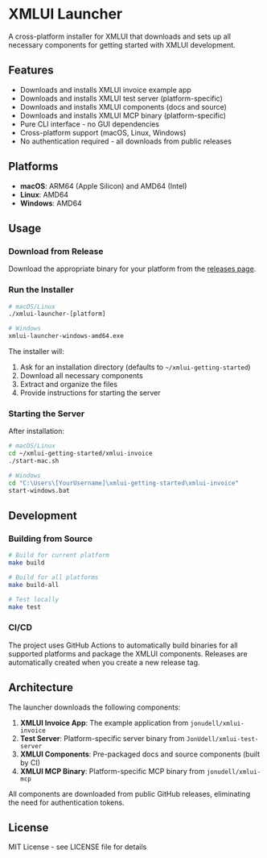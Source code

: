 # XMLUI Launcher

A cross-platform installer for XMLUI that downloads and sets up all necessary components for getting started with XMLUI development.

## Features

- Downloads and installs XMLUI invoice example app
- Downloads and installs XMLUI test server (platform-specific)
- Downloads and installs XMLUI components (docs and source)
- Downloads and installs XMLUI MCP binary (platform-specific)
- Pure CLI interface - no GUI dependencies
- Cross-platform support (macOS, Linux, Windows)
- No authentication required - all downloads from public releases

## Platforms

- **macOS**: ARM64 (Apple Silicon) and AMD64 (Intel)
- **Linux**: AMD64
- **Windows**: AMD64

## Usage

### Download from Release

Download the appropriate binary for your platform from the [releases page](https://github.com/jonudell/xmlui-launcher/releases).

### Run the Installer

```bash
# macOS/Linux
./xmlui-launcher-[platform]

# Windows
xmlui-launcher-windows-amd64.exe
```

The installer will:
1. Ask for an installation directory (defaults to `~/xmlui-getting-started`)
2. Download all necessary components
3. Extract and organize the files
4. Provide instructions for starting the server

### Starting the Server

After installation:

```bash
# macOS/Linux
cd ~/xmlui-getting-started/xmlui-invoice
./start-mac.sh

# Windows
cd "C:\Users\[YourUsername]\xmlui-getting-started\xmlui-invoice"
start-windows.bat
```

## Development

### Building from Source

```bash
# Build for current platform
make build

# Build for all platforms
make build-all

# Test locally
make test
```

### CI/CD

The project uses GitHub Actions to automatically build binaries for all supported platforms and package the XMLUI components. Releases are automatically created when you create a new release tag.

## Architecture

The launcher downloads the following components:

1. **XMLUI Invoice App**: The example application from `jonudell/xmlui-invoice`
2. **Test Server**: Platform-specific server binary from `JonUdell/xmlui-test-server`
3. **XMLUI Components**: Pre-packaged docs and source components (built by CI)
4. **XMLUI MCP Binary**: Platform-specific MCP binary from `jonudell/xmlui-mcp`

All components are downloaded from public GitHub releases, eliminating the need for authentication tokens.

## License

MIT License - see LICENSE file for details
